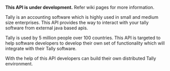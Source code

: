 **This API is under development.** Refer wiki pages for more information.

Tally is an accounting software which is highly used in small and medium size enterprises. This API provides the way to interact with your tally software from external java  based apis.

Tally is used by 5 million people over 100 countries. This API is targeted to help software developers to develop their own set of functionality which will integrate with their Tally software.

With the help of this API developers can build their own distributed Tally environment.